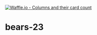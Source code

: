 [![Waffle.io - Columns and their card count](https://badge.waffle.io/chingu-voyage3/bears-23.png?columns=all)](https://waffle.io/chingu-voyage3/bears-23?utm_source=badge)
# bears-23